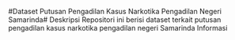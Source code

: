 #Dataset Putusan Pengadilan Kasus Narkotika Pengadilan Negeri Samarinda#
Deskripsi
Repositori ini berisi dataset terkait putusan pengadilan kasus narkotika pengadilan negeri Samarinda
Informasi

